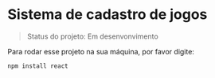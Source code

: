 <h1>Sistema de cadastro de jogos</h1>

> Status do projeto: Em desenvonvimento

Para rodar esse projeto na sua máquina, por favor digite:

```
npm install react
```
